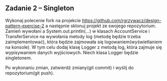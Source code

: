 ## Zadanie 2 – Singleton

Wykonaj polecenie fork na projekcie https://github.com/rgrzywacz/design-pattern-exercise-2 a następnie sklonuj projekt ze swojego repozytorium.  
Zamień wywołani a System.out.println(...) w klasach AccountService i TransferService na wywołania metody log (metodę będzie trzeba zaimplementować), która będzie zajmowała się logowaniem(wyświetlaniem na konsole).
W tym celu dodaj klasę Logger z metodą log, która zajmuje się wypisywaniem danych wyjściowych. Niech klasa Logger będzie singletonem.

Po wykonaniu zmian, zatwierdź zmiany(git commit) i wyślij do repozytorium(git push).
